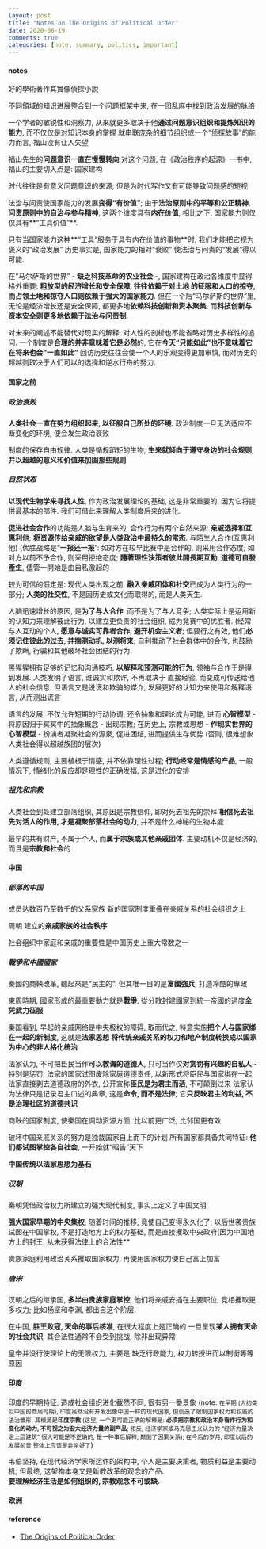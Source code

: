 ```yaml
---
layout: post
title: "Notes on The Origins of Political Order"
date: 2020-06-19
comments: true
categories: [note, summary, politics, important]
---
```

#### notes

好的學術著作其實像偵探小說

不同領域的知识进展整合到一个问题框架中来, 在一团乱麻中找到政治发展的脉络

一个学者的敏锐性和洞察力, 从来就更多取决于他**通过问题意识组织和提炼知识的能力**, 而不仅仅是对知识本身的掌握
就串联庞杂的细节组织成一个“侦探故事”的能力而言, 福山没有让人失望

福山先生的**问题意识一直在慢慢转向**
对这个问题, 在《政治秩序的起源》一书中, 福山的主要切入点是: 国家建构

时代往往是有意义问题意识的来源, 但是为时代写作又有可能导致问题感的短视

法治与问责使国家能力的发展**变得“有价值”**; 由于**法治原则中的平等和公正精神**, **问责原则中的自治与参与精神**, 这两个维度具有**内在价值**, 
相比之下, 国家能力则仅仅具有**“工具价值”**.

只有当国家能力这种**“工具”服务于具有内在价值的事物**时, 我们才能把它视为褒义的“政治发展”
历史事实是, 国家能力的相对“衰败” 使法治与问责的“发展”得以可能.

在“马尔萨斯的世界” - **缺乏科技革命的农业社会** -, 国家建构在政治各维度中显得格外重要: **粗放型的经济增长和安全保障, 往往依赖于对土地
的征服和人口的掠夺, 而占领土地和掠夺人口则依赖于强大的国家能力**. 但在一个后“马尔萨斯的世界”里, 无论是经济增长还是安全保障, 都更多地**依赖科技创新和资本聚集**, 而**科技创新与资本安全则更多地依赖于法治与问责制**.

对未来的阐述不能替代对现实的解释, 对人性的剖析也不能省略对历史多样性的追问.
一个制度是**合理的并非意味着它是必然**的, 它在**今天“只能如此”也不意味着它在将来也会“一直如此”**
回访历史往往会使一个人的乐观变得更加审慎, 而对历史的超越则取决于人们可以的选择和逆水行舟的努力.

#### 国家之前

##### 政治衰败

**人类社会一直在努力组织起来, 以征服自己所处的环境**. 政治制度一旦无法适应不断变化的环境, 便会发生政治衰败

制度的保存自由规律. 人类是循规蹈矩的生物, **生来就倾向于遵守身边的社会规则, 并以超越的意义和价值来加固那些规则** 

##### 自然状态

**以现代生物学来寻找人性**, 作为政治发展理论的基础, 这是非常重要的, 因为它将提供最基本的部件.
我们可借此来理解人类制度后来的进化.

**促进社会合作**的功能是人脑与生育来的; 合作行为有两个自然来源: **亲戚选择和互惠利他**; 
**将资源传给亲戚的欲望是人类政治中最持久的常态**.
与陌生人合作(互惠利他) (优胜战略是“**一报还一报**”: 如对方在较早比赛中是合作的, 则采用合作态度; 如对方以前不予合作, 则采用拒绝态度; 
**隨著理性決策者彼此間長期互動, 道德可自發產生**, 儘管一開始是由自私激起的

较为可信的假定是: 现代人类出现之前, **融入亲戚团体和社交**已成为人类行为的一部分; 
**人类的社交性**, 不是因历史或文化而取得的, 而是人类天生.

人脑迅速增长的原因, 是**为了与人合作**, 而不是为了与人竞争; 人类实际上是运用新的认知力来理解彼此行为, 以建立更负责的社会组织, 成为竞赛中的优胜者. (经常与人互动的个人, **愿意与诚实可靠者合作, 避开机会主义者**; 但要行之有效, 他们**必须记住彼此的过去, 并揣测动机, 以测将来**; 
自利推动了社会群体中的合作, 也鼓励了欺瞒, 行骗和其他破坏社会团结的行为.

黑猩猩拥有足够的记忆和沟通技巧, **以解释和预测可能的行为**, 领袖与合作于是得到发展. 人类发明了语言, 谁诚实和欺诈, 不再取决于
直接经验, 而变成可传送给他人的社会信息. 但语言又是说谎和欺骗的媒介, 发展更好的认知力来使用和解释语言, 从而测出谎言

语言的发展, 不仅允许短期的行动协调, 还令抽象和理论成为可能, 进而 **心智模型** - 将原因归于冥冥中的抽象概念 - 出现宗教; 
在历史上, 宗教或思想 - **作现实世界的心智模型** - 扮演者凝聚社会的源泉, 促进团结, 进而提供生存优势 (否则, 很难想象人类社会得以超越族团的层次)

人类遵循规则, 主要植根于情感, 并不依靠理性过程; **行动经常是情感的产品**, 一般情况下, 情绪化的反应却是理性的正确发福, 这是进化的安排

##### 祖先和宗教

人类社会到处建立部落组织, 其原因是宗教信仰, 即对死去祖先的崇拜
**相信死去祖先对活人的作用, 才是凝聚部落社会的动力**, 并不是什么神秘的生物本能

最早的共有财产, 不属于个人, 而**属于宗族或其他亲戚团体**.
主要动机不仅是经济的, 而且是**宗教和社会**的

#### 中国

##### 部落的中国

成员达数百乃至数千的父系家族
新的国家制度重叠在亲戚关系的社会组织之上

周朝 建立的**亲戚家族的社会秩序**

社会组织中家庭和亲戚的重要性是中国历史上重大常数之一

##### 戰爭和中國國家

秦國的商鞅改革, 聽起來是“民主的”. 但其唯一目的是**富國強兵**, 打造冷酷的專政

東周時期, 國家形成的最重要動力就是**戰爭**; 從分散封建國家到統一帝國的過度**全凭武力征服**

秦国看到, 早起的亲戚网络是中央极权的障碍, 取而代之, 特意实施**把个人与国家绑在一起的新制度**, 这就是**法家思想**
**将传统亲戚关系的权力和地产制度转换成以国家为中心的非人格化统治**

法家认为, 不可把臣民当作**可以教诲的道德人**, 只可当作仅**对赏罚有兴趣的自私人** - 特别是惩罚; 
法家的国家试图废除家庭道德责任, 以新形式将臣民与国家绑在一起; 
法家直接剥去道德政府的外衣, 公开宣称**臣民是为君主而活**, 不可颠倒过来
法家认为法律只是记录君主口述的典章, 这是**命令, 而不是法律**; 它**只反映君主的利益, 不是治理社区的道德共识**

商鞅的国家制度, 使秦国在调动资源方面, 比以前更广泛, 比邻国更有效

破坏中国亲戚关系的努力是独裁国家自上而下的计划
所有国家都具备共同特征: **他们都试图掌控各自社会**, 一开始就“昭告”天下

**中国传统以法家思想为基石**

##### 汉朝

秦朝凭借政治权力所建立的强大现代制度, 事实上定义了中国文明

**强大国家早期的中央集权**, 随着时间的推移, 竟使自己变得永久化了; 
以后世袭贵族试图在中国掌权, 不是打造地方上的权力基础, 而是直接攫取中央政府(因为中国地方上的封王, 从未获得法律上的合法性**

贵族家庭利用政治关系攫取国家权力, 再使用国家权力使自己富上加富

##### 唐宋

汉朝之后的继承国, **多半由贵族家庭掌控**, 他们将亲戚安插在主要职位, 竞相攫取更多权力; 
比如杨坚和李渊, 都出自这个阶层.

在中国, **胜王败寇, 天命的事后核准**, 在很大程度上是正确的
一旦呈现**某人拥有天命的社会共识**, 其合法性通常不会受到挑战, 除非出现异常

皇帝并没行使理论上的无限权力, 主要是 缺乏行政能力, 权力转授进而以制衡等等 原因

#### 印度  

印度的早期特征, 造成社会组织进化截然不同, 很有另一番景象 (note:  <small>在早期 (大约类似中国的商周时期), 印度虽然没有开发出像中国一样的现代国家, 但创造了限制国家权力和权威的法治雏形, 其根源是**印度宗教** (这里, 一个更可能正确的解释是: **必须把宗教和政治本身看作行为和变化的动力, 不可视之为宏大经济力量的副产品**; 相反, 经济学家或马克思主义认为的 “经济力量决定上层建筑” 很大可能是不正确的, 是一种事后解释, 颠倒了因果关系); 在今后的岁月, 印度以后的发展前景 整体上应该是非常好了</small>)  

韦伯坚持, 在现代经济学家所运作的架构中, 个人是主要决策者, 物质利益是主要动机; 
但最终, 这架构本身又是新教改革的观念的产品.  
**要理解经济生活是如何组织的, 宗教观念不可或缺.** 

#### 欧洲

#### reference

* [The Origins of Political Order](https://www.goodreads.com/book/show/9704856-the-origins-of-political-order?from_search=true&from_srp=true&qid=4gi3WPkm69&rank=1)
